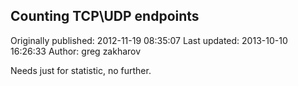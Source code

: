 ##  Counting TCP\\UDP endpoints 
Originally published: 2012-11-19 08:35:07 
Last updated: 2013-10-10 16:26:33 
Author: greg zakharov 
 
Needs just for statistic, no further.